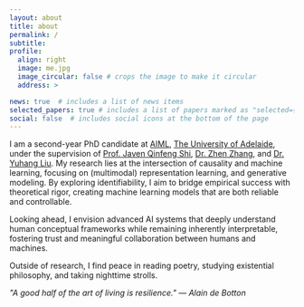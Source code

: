 ```yaml
---
layout: about
title: about
permalink: /
subtitle: 
profile:
  align: right
  image: me.jpg
  image_circular: false # crops the image to make it circular
  address: >

news: true  # includes a list of news items
selected_papers: true # includes a list of papers marked as "selected={true}"
social: false  # includes social icons at the bottom of the page
---
```


I am a second-year PhD candidate at <a href='https://www.adelaide.edu.au/aiml'>AIML</a>, <a href='https://www.adelaide.edu.au/'>The University of Adelaide</a>, under the supervision of <a href='https://cs.adelaide.edu.au/~javen/'>Prof. Javen Qinfeng Shi</a>, <a href='https://zzhang.org/'>Dr. Zhen Zhang</a>, and <a href='https://sites.google.com/view/yuhangliu/homepage'>Dr. Yuhang Liu</a>. My research lies at the intersection of causality and machine learning, focusing on (multimodal) representation learning, and generative modeling. By exploring identifiability, I aim to bridge empirical success with theoretical rigor, creating machine learning models that are both reliable and controllable.

Looking ahead, I envision advanced AI systems that deeply understand human conceptual frameworks while remaining inherently interpretable, fostering trust and meaningful collaboration between humans and machines.

Outside of research, I find peace in reading poetry, studying existential philosophy, and taking nighttime strolls.

*"A good half of the art of living is resilience." — Alain de Botton*
